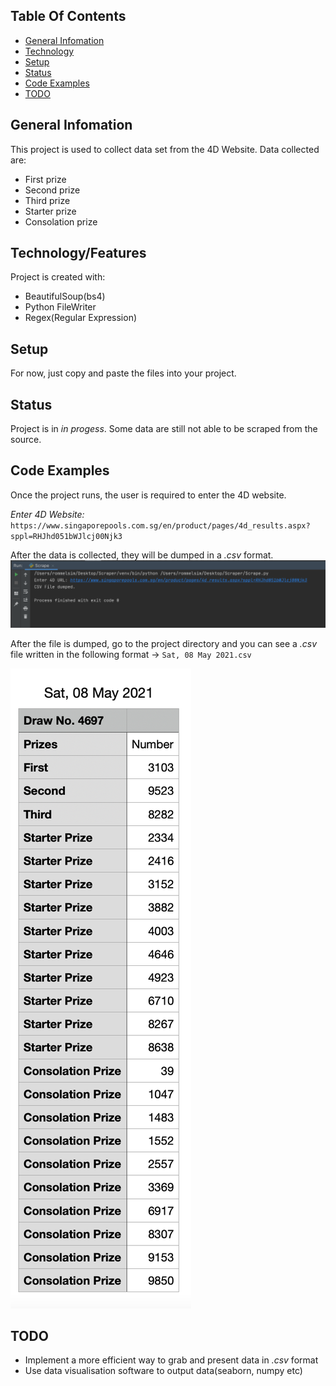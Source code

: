 ## Table Of Contents 
* [General Infomation](#general-info)
* [Technology](#technology)
* [Setup](#setup)
* [Status](#status)
* [Code Examples](#code-examples)
* [TODO](#todo)

## General Infomation 
This project is used to collect data set from the 4D Website. Data collected are: 

* First prize
* Second prize
* Third prize
* Starter prize
* Consolation prize

## Technology/Features
Project is created with:
* BeautifulSoup(bs4)
* Python FileWriter
* Regex(Regular Expression)

## Setup
For now, just copy and paste the files into your project. 

## Status
Project is in _in progess_. Some data are still not able to be scraped from the source. 

## Code Examples
Once the project runs, the user is required to enter the 4D website. 

_Enter 4D Website:_ `https://www.singaporepools.com.sg/en/product/pages/4d_results.aspx?sppl=RHJhd051bWJlcj00Njk3 `

After the data is collected, they will be dumped in a _.csv_ format.
![Screenshot](./img/dumpSs.png)

After the file is dumped, go to the project directory and you can see a _.csv_ file written in the following format -> ` Sat, 08 May 2021.csv  `


![Screenshot](./img/dataSs.png)

## TODO
* Implement a more efficient way to grab and present data in _.csv_ format
* Use data visualisation software to output data(seaborn, numpy etc)

